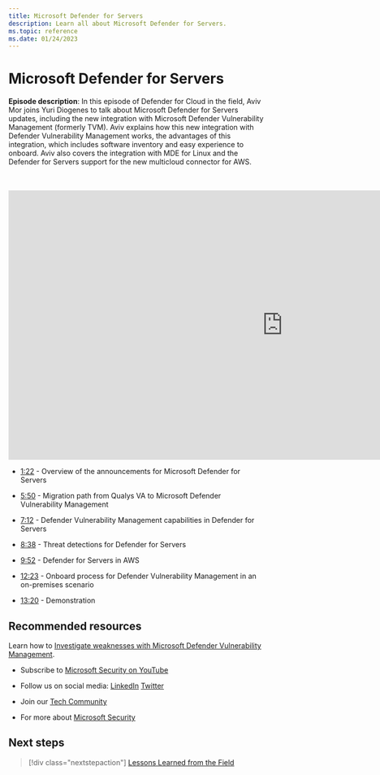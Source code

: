 ```yaml
---
title: Microsoft Defender for Servers
description: Learn all about Microsoft Defender for Servers.
ms.topic: reference
ms.date: 01/24/2023
---
```


# Microsoft Defender for Servers

**Episode description**: In this episode of Defender for Cloud in the field, Aviv Mor joins Yuri Diogenes to talk about Microsoft Defender for Servers updates, including the new integration with Microsoft Defender Vulnerability Management (formerly TVM). Aviv explains how this new integration with Defender Vulnerability Management works, the advantages of this integration, which includes software inventory and easy experience to onboard. Aviv also covers the integration with MDE for Linux and the Defender for Servers support for the new multicloud connector for AWS.

<br>
<br>
<iframe src="https://aka.ms/docs/player?id=f62e1199-d0a8-4801-9793-5318fde27497" width="1080" height="530" allowFullScreen="true" frameBorder="0"></iframe>

- [1:22](/shows/mdc-in-the-field/defender-for-containers#time=01m22s) - Overview of the announcements for Microsoft Defender for Servers

- [5:50](/shows/mdc-in-the-field/defender-for-containers#time=05m50s) - Migration path from Qualys VA to Microsoft Defender Vulnerability Management

- [7:12](/shows/mdc-in-the-field/defender-for-containers#time=07m12s) - Defender Vulnerability Management capabilities in Defender for Servers

- [8:38](/shows/mdc-in-the-field/defender-for-containers#time=08m38s) - Threat detections for Defender for Servers

- [9:52](/shows/mdc-in-the-field/defender-for-containers#time=09m52s) - Defender for Servers in AWS

- [12:23](/shows/mdc-in-the-field/defender-for-containers#time=12m23s) - Onboard process for Defender Vulnerability Management in an on-premises scenario

- [13:20](/shows/mdc-in-the-field/defender-for-containers#time=13m20s) - Demonstration

## Recommended resources
  
Learn how to [Investigate weaknesses with Microsoft Defender Vulnerability Management](deploy-vulnerability-assessment-defender-vulnerability-management.md).

-  Subscribe to [Microsoft Security on YouTube](https://www.youtube.com/redirect?event=video_description&redir_token=QUFFLUhqa0ZoTml2Qm9kZ2pjRzNMUXFqVUwyNl80YVNtd3xBQ3Jtc0trVm9QM2Z0NlpOeC1KSUE2UEd1cVJ5aHQ0MTN6WjJEYmNlOG9rWC1KZ1ZqaTNmcHdOOHMtWXRLSGhUTVBhQlhhYzlUc2xmTHZtaUpkd1c4LUQzLWt1YmRTbkVQVE5EcTJIM0Foc042SGdQZU5acVRJbw&q=https%3A%2F%2Faka.ms%2FSubscribeMicrosoftSecurity)

-  Follow us on social media: 
  [LinkedIn](https://www.youtube.com/redirect?event=video_description&redir_token=QUFFLUhqbFk5TXZuQld2NlpBRV9BQlJqMktYSm95WWhCZ3xBQ3Jtc0tsQU13MkNPWGNFZzVuem5zc05wcnp0VGxybHprVTkwS2todWw0b0VCWUl4a2ZKYVktNGM1TVFHTXpmajVLcjRKX0cwVFNJaDlzTld4MnhyenBuUGRCVmdoYzRZTjFmYXRTVlhpZGc4MHhoa3N6ZDhFMA&q=https%3A%2F%2Fwww.linkedin.com%2Fshowcase%2Fmicrosoft-security%2F)
  [Twitter](https://twitter.com/msftsecurity)

-  Join our [Tech Community](https://aka.ms/SecurityTechCommunity)

-  For more about [Microsoft Security](https://msft.it/6002T9HQY)

## Next steps

> [!div class="nextstepaction"]
> [Lessons Learned from the Field](episode-six.md)
